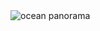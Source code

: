 <img src="https://drive.google.com/uc?export=view&id=1h90yWMRjeIqYVFIiUQ_3ywp6OfE2BMLb" alt="ocean panorama" height="auto" />
